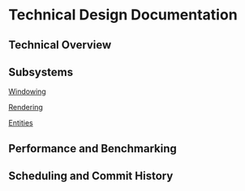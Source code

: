 # Technical Design Documentation

## Technical Overview

## Subsystems

[Windowing](TDD/Windowing.md)

[Rendering](TDD/Rendering.md)

[Entities](TDD/Entities.md)

## Performance and Benchmarking

## Scheduling and Commit History